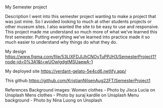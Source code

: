 My Semester project

Description
I went into this semester project wanting to make a project that was just mine. So I avoided
looking to much at other students projects or other museum sites.
I also wanted the site to be easy to use and responsive.
This project made me understand so much more of what we’ve learned this first semester.
Putting everything we’ve learned into practice made it so much easier to understand why
things do what they do.


My design
https://www.figma.com/file/53LIXFDJlJhCNOyTuPPJH3/SemesterProject1?node-id=0%3A1&t=wUOwlgdgtMSUaewA-1

My deployed site
https://verdant-gelato-5e4cd6.netlify.app/

This github
https://github.com/KristianNilsenAug22FT/SemesterProject1


References
Background images: Women clothes - Photo by Jisca Lucia on Unsplash Mens clothes - Photo by suraj kardile on Unsplash Menu background - Photo by Nina Luong on Unsplash
